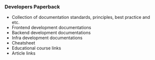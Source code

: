 ### Developers Paperback
 - Collection of documentation standards, principles, best practice and etc.
 - Frontend development documentations
 - Backend development documentations
 - Infra development documentations
 - Cheatsheet
 - Educational course links
 - Article links